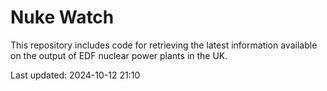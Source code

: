 # Nuke Watch

This repository includes code for retrieving the latest information available on the output of EDF nuclear power plants in the UK.

Last updated: 2024-10-12 21:10